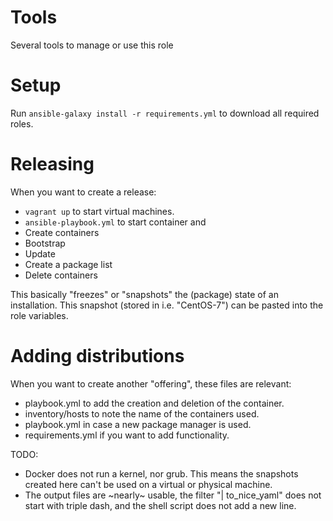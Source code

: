 # Tools
Several tools to manage or use this role

# Setup
Run `ansible-galaxy install -r requirements.yml` to download all required roles.

# Releasing
When you want to create a release:
- `vagrant up` to start virtual machines.
- `ansible-playbook.yml` to start container and
- Create containers
- Bootstrap
- Update
- Create a package list
- Delete containers

This basically "freezes" or "snapshots" the (package) state of an installation. This snapshot (stored in i.e. "CentOS-7") can be pasted into the role variables.

# Adding distributions
When you want to create another "offering", these files are relevant:
- playbook.yml to add the creation and deletion of the container.
- inventory/hosts to note the name of the containers used.
- playbook.yml in case a new package manager is used.
- requirements.yml if you want to add functionality.

TODO:
- Docker does not run a kernel, nor grub. This means the snapshots created here can't be used on a virtual or physical machine.
- The output files are ~nearly~ usable, the filter "| to_nice_yaml" does not start with triple dash, and the shell script does not add a new line.
